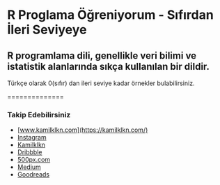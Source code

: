 R Proglama Öğreniyorum - Sıfırdan İleri Seviyeye
==============

## R programlama dili, genellikle veri bilimi ve istatistik alanlarında sıkça kullanılan bir dildir.

Türkçe olarak 0(sıfır) dan ileri seviye kadar örnekler bulabilirsiniz.


==============

### Takip Edebilirsiniz

* [www.kamilklkn.com](https://kamilklkn.com/)
* [Instagram](https://www.instagram.com/kamilklkn/)
* [Kamilklkn](http://www.kamilklkn.com/)
* [Dribbble](https://dribbble.com/kamilklkn)
* [500px.com](https://500px.com/kamilklkn)
* [Medium](https://medium.com/@kamilklkn)
* [Goodreads](https://www.goodreads.com/Kamilklkn)


